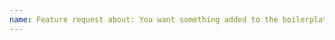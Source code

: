 ```yaml
---
name: Feature request about: You want something added to the boilerplate. 🎉 labels: 'enhancement'
---
```


<!---
❗️❗️ Also, please consider donating (https://opencollective.com/labwiz-594) ❗️❗️

Donations will ensure the following:

🔨 Long term maintenance of the project
🛣 Progress on the roadmap
🐛 Quick responses to bug reports and help requests
 -->
